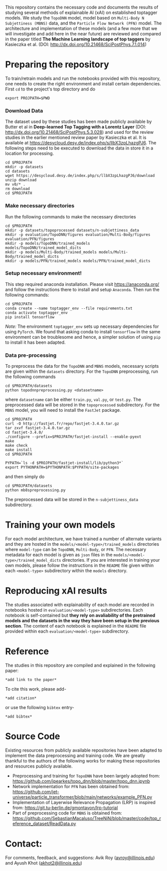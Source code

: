 This repository contains the necessary code and documents the results of studying several methods of explainable AI (xAI) on established toptagger models. We study the `TopoDNN` model, model based on `Multi-Body N Subjettiness (MBNS)` data, and the `Particle Flow Network (PFN)` model. The architecture and implementation of these models (and a few more that we will  investigate and add here in the near future) are reviewed and compared in the paper titled **The Machine Learning landscape of top taggers** by Kasieczka et al. (DOI: http://dx.doi.org/10.21468/SciPostPhys.7.1.014)

# Preparing the repository
To train/retrain models and run the notebooks provided with this repository, one needs to create the right environment and install certain dependencies. First `cd` to the project's top directory and do

`export PROJPATH=$PWD`

### Download Data
The dataset used by these studies has been made publicly available by Butter et al in **Deep-learned Top Tagging with a Lorentz Layer** (DOI: http://dx.doi.org/10.21468/SciPostPhys.5.3.028) and used for the review studies in the earlier mentioned review paper by Kasieczka et al. It is available at https://desycloud.desy.de/index.php/s/llbX3zpLhazgPJ6. The following steps need to be executed to download the data in store it in a location for processing.

```
cd $PROJPATH
mkdir -p datasets
cd datasets
wget https://desycloud.desy.de/index.php/s/llbX3zpLhazgPJ6/download
unzip download
mv v0/* .
rm download 
cd $PROJPATH
```

### Make necessary directories
Run the following commands to make the necessary directories
```
cd $PROJPATH
mkdir -p datasets/topoprocessed datasets/n-subjettiness_data 
mkdir -p evaluation/TopoDNN/figures evaluation/Multi-Body/figures evaluation/PFN/figures
mkdir -p models/TopoDNN/trained_models models/TopoDNN/trained_model_dicts
mkdir -p models/Multi-Body/trained_models models/Multi-Body/trained_model_dicts
mkdir -p models/PFN/trained_models models/PFN/trained_model_dicts
```

### Setup necessary environment! 
This step required anaconda installation. Please visit https://anaconda.org/ and follow the instructions there to install and setup `Anaconda`. Then run the following commands:
```
cd $PROJPATH
conda create --name toptagger_env --file requirements.txt
conda activate toptagger_env
pip install tensorflow
```
*Note:* The environment `toptagger_env` sets up necessary dependencies for using `PyTorch`. We found that asking conda to install `tensorflow` in the same environment can be troublesome and hence, a simpler solution of using `pip` to install it has been adapted.

### Data pre-processing
To preprocess the data for the `TopoDNN` and `MBNS` models, necessary scripts are given within the `datasets` directory. For the `TopoDNN` preprocessing, run the following commands

```
cd $PROJPATH/datasets
python topodnnpreprocessing.py <datasetname>
```
where `datasetname` can be either `train.py`, `val.py`, or `test.py`. The preprocessed data will be stored in the `topoprocessed` subdirectory. For the `MBNS` model, you will need to install the `FastJet` package. 

```
cd $PROJPATH
curl -O http://fastjet.fr/repo/fastjet-3.4.0.tar.gz
tar zxvf fastjet-3.4.0.tar.gz
cd fastjet-3.4.0/
./configure --prefix=$PROJPATH/fastjet-install --enable-pyext
make
make check
make install
cd $PROJPATH

PYPATH=`ls -d $PROJPATH/fastjet-install/lib/python3*`
export PYTHONPATH=$PYTHONPATH:$PYPATH/site-packages
```
and then simply do

```
cd $PROJPATH/datasets
python mb8spreprocessing.py
```
The preprocessed data will be stored in the `n-subjettiness_data` subdirectory.

# Training your own models
For each model architecture, we have trained a number of alternate variants and they are hosted in the `models/<model-type>/trained_models` directories where `model-type` can be `TopoDNN`, `Multi-Body`, or `PFN`. The necessary metadata for each model is given as `json` files in the `models/<model-type>/trained_model_dicts` directories. If you are interested in training your own models, please follow the instructions in the `README` file given within each `<model-type>` subdirectory within the `models` directory.

# Reproducing xAI results
The studies associated with explainability of each model are recorded in notebooks hosted in `evaluation/<model-type>` subdirectories. Each notebook is self-contained but **they rely on avaliability of the pretrained models and the datasets in the way they have been setup in the previous section**. The content of each notebook is explained in the `README` file provided within each `evaluation/<model-type>` subdirectory.

# Reference
The studies in this repository are compiled and explained in the following paper:
```
*add link to the paper*
```
To cite this work, please add-
```
*add citation*
```
or use the following `bibtex` entry-
```
*add bibtex*
```

# Source Code
Existing resources from publicly available repositories have been adapted to implement the data preprocessing and training code. We are greatly thankful to the authors of the following works for making these repositories and resources publicly available. 

- Preprocessing and training for `TopoDNN` have been largely adopted from: https://github.com/jpearkes/topo_dnn/blob/master/topo_dnn.ipynb
- Network implementation for `PFN` has been obtained from: https://github.com/jet-universe/particle_transformer/blob/main/networks/example_PFN.py
- Implementation of Layerwise Relevance Propagation (LRP) is inspired from: https://git.tu-berlin.de/gmontavon/lrp-tutorial
- Part of preprocessing code for `MBNS` is obtained from: https://github.com/SebastianMacaluso/TreeNiN/blob/master/code/top_reference_dataset/ReadData.py

# Contact:
For comments, feedback, and suggestions: Avik Roy (avroy@illinois.edu) and Ayush Khot (akhot2@illinois.edu)
